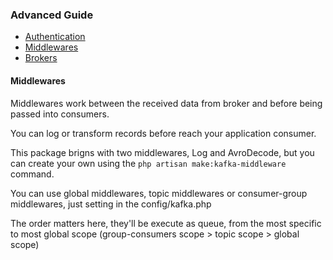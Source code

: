 ### Advanced Guide

- [Authentication](#authentication)
- [Middlewares](#middlewares)
- [Brokers](#brokers)


<a name="middlewares"></a>
#### Middlewares
   Middlewares work between the received data from broker and before being passed into consumers.
   
   You can log or transform records before reach your application consumer.
   
   This package brigns with two middlewares, Log and AvroDecode, but you can create your own
   using the `php artisan make:kafka-middleware` command.
   
   You can use global middlewares, topic middlewares or consumer-group middlewares, just setting in the config/kafka.php
   
   The order matters here, they'll be execute as queue, from the most specific to most global scope (group-consumers scope > topic scope > global scope)
